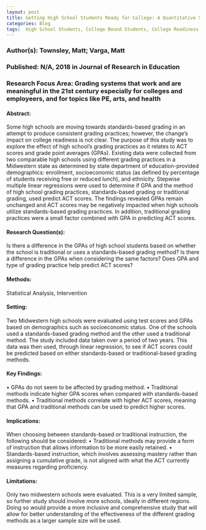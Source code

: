 ```yaml
---
layout: post
title: Getting High School Students Ready for College: A Quantitative Study of Standards-Based Grading Practices
categories: Blog
tags:  High School Students, College Bound Students, College Readiness, Statistical Analysis, Grading, Academic Standards, Quasiexperimental Design, College Entrance Examinations, Grade Point Average, Standardized Tests, Scores, Comparative Analysis, Multiple Regression Analysis, College Admission, Prediction
---
```


### Author(s): Townsley, Matt; Varga, Matt

### Published: N/A, 2018 in Journal of Research in Education

### Research Focus Area: Grading systems that work and are meaningful in the 21st century especially for colleges and employeers, and for topics like PE, arts, and health

#### Abstract:
Some high schools are moving towards standards-based grading in an attempt to produce consistent grading practices; however, the change’s impact on college readiness is not clear. The purpose of this study was to explore the effect of high school’s grading practices as it relates to ACT scores and grade point averages (GPAs). Existing data were collected from two comparable high schools using different grading practices in a Midwestern state as determined by state department of education-provided demographics: enrollment, socioeconomic status (as defined by percentage of students receiving free or reduced lunch), and ethnicity. Stepwise multiple linear regressions were used to determine if GPA and the method of high school grading practices, standards-based grading or traditional grading, used predict ACT scores. The findings revealed GPAs remain unchanged and ACT scores may be negatively impacted when high schools utilize standards-based grading practices. In addition, traditional grading practices were a small factor combined with GPA in predicting ACT scores. 


#### Research Question(s):
Is there a difference in the GPAs of high school students based on whether the school is traditional or uses a standards-based grading method? Is there a difference in the GPAs when considering the same factors? Does GPA and type of grading practice help predict ACT scores?


#### Methods:
Statistical Analysis, Intervention


#### Setting:
Two Midwestern high schools were evaluated using test scores and GPAs based on demographics such as socioeconomic status. One of the schools used a standards-based grading method and the other used a traditional method. The study included data taken over a period of two years. This data was then used, through linear regression, to see if ACT scores could be predicted based on either standards-based or traditional-based grading methods.  


#### Key Findings:
• GPAs do not seem to be affected by grading method. • Traditional methods indicate higher GPA scores when compared with standards-based methods. • Traditional methods correlate with higher ACT scores, meaning that GPA and traditional methods can be used to predict higher scores.  


#### Implications:
When choosing between standards-based or traditional instruction, the following should be considered: • Traditional methods may provide a form of instruction that allows information to be more easily retained. • Standards-based instruction, which involves assessing mastery rather than assigning a cumulative grade, is not aligned with what the ACT currently measures regarding proficiency.


#### Limitations:
Only two midwestern schools were evaluated. This is a very limited sample, so further study should involve more schools, ideally in different regions. Doing so would provide a more inclusive and comprehensive study that will allow for better understanding of the effectiveness of the different grading methods as a larger sample size will be used.


